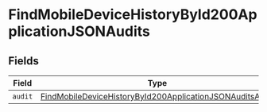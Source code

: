 # FindMobileDeviceHistoryById200ApplicationJSONAudits


## Fields

| Field                                                                                                                                           | Type                                                                                                                                            | Required                                                                                                                                        | Description                                                                                                                                     |
| ----------------------------------------------------------------------------------------------------------------------------------------------- | ----------------------------------------------------------------------------------------------------------------------------------------------- | ----------------------------------------------------------------------------------------------------------------------------------------------- | ----------------------------------------------------------------------------------------------------------------------------------------------- |
| `audit`                                                                                                                                         | [FindMobileDeviceHistoryById200ApplicationJSONAuditsAudit](../../models/operations/findmobiledevicehistorybyid200applicationjsonauditsaudit.md) | :heavy_minus_sign:                                                                                                                              | N/A                                                                                                                                             |